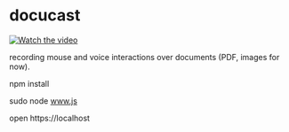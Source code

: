 # docucast

[![Watch the video](https://img.youtube.com/vi/qlGdW3wUNv0/hqdefault.jpg)](https://youtu.be/qlGdW3wUNv0)

recording mouse and voice interactions over documents (PDF, images for now).

npm install

sudo node www.js

open https://localhost

